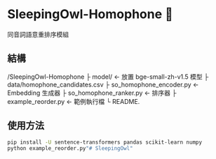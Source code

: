 # SleepingOwl-Homophone 🦉
同音詞語意重排序模組

## 結構
/SleepingOwl-Homophone
├ model/ ← 放置 bge-small-zh-v1.5 模型
├ data/homophone_candidates.csv
├ so_homophone_encoder.py ← Embedding 生成器
├ so_homophone_ranker.py ← 排序器
├ example_reorder.py ← 範例執行檔
└ README.

## 使用方法
```bash
pip install -U sentence-transformers pandas scikit-learn numpy
python example_reorder.py"# SleepingOwl" 

